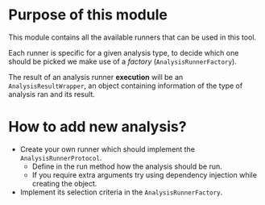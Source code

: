# Purpose of this module

This module contains all the available runners that can be used in this tool.

Each runner is specific for a given analysis type, to decide which one should be picked we make use of a _factory_ (`AnalysisRunnerFactory`). 

The result of an analysis runner __execution__ will be an `AnalysisResultWrapper`, an object containing information of the type of analysis ran and its result.

# How to add new analysis?
* Create your own runner which should implement the `AnalysisRunnerProtocol`.
    * Define in the run method how the analysis should be run.
    * If you require extra arguments try using dependency injection while creating the object.
* Implement its selection criteria in the `AnalysisRunnerFactory`.